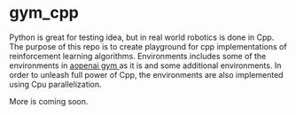# gym_cpp
Python is great for testing idea, but in real world robotics is done in Cpp.   
The purpose of this repo is to create playground for cpp implementations of
reinforcement learning algorithms. Environments includes some of the environments in [aopenai gym ](http://gym.openai.com/docs/) as it is and some additional environments.
In order to unleash full power of Cpp, the environments are also implemented using
Cpu parallelization.


More is coming soon.

